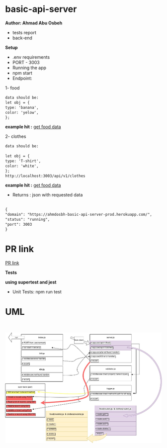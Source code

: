 # basic-api-server

**Author: Ahmad Abu Osbeh**
<br>

- tests report
- back-end

**Setup**
<br>

- .env requirements
- PORT - 3003
- Running the app
- npm start
- Endpoint:

1- food

```
data should be:
let obj = {
type: 'banana',
color: 'yelow',
};

```

**example hit :**
[get food data](https://ahmdosbh-basic-api-server-prod.herokuapp.com/api/v1/food)

2- clothes

```
data should be:

let obj = {
type: 'T-shirt',
color: 'white',
};
http://localhost:3003/api/v1/clothes

```

**example hit :**
[get food data](https://ahmdosbh-basic-api-server-prod.herokuapp.com/api/v1/clothes)

- Returns : json with requested data

```

{
"domain": "https://ahmdosbh-basic-api-server-prod.herokuapp.com/",
"status": "running",
"port": 3003
}

```

# PR link

[PR link](https://github.com/Ahmad-AbuOsbeh/basic-api-server/pull/1)

**Tests**

**using supertest and jest**

- Unit Tests: npm run test

# UML

<br>

![UML-lab03](images/UML-lab03.jpg)

```

```

```

```
